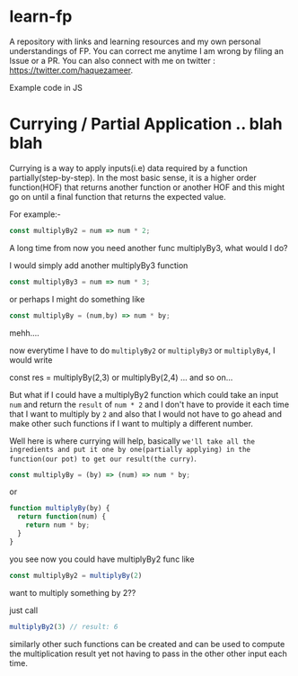 # learn-fp
A repository with links and learning resources and my own personal understandings of FP. You can correct me anytime I am wrong by filing an Issue or a PR. You can also connect with me on twitter : https://twitter.com/haquezameer.

Example code in JS


# Currying / Partial Application .. blah blah

Currying is a way to apply inputs(i.e) data required by a function partially(step-by-step). In the most basic sense, it is a higher order function(HOF) that returns another function or another HOF and this might go on until a final function that returns the expected value.

For example:-

```js
const multiplyBy2 = num => num * 2;
```

A long time from now you need another func multiplyBy3, what would I do?

I would simply add another multiplyBy3 function

```js
const multiplyBy3 = num => num * 3;
```

or perhaps I might do something like

```js
const multiplyBy = (num,by) => num * by;
```

mehh....

now everytime I have to do `multiplyBy2` or `multiplyBy3` or `multiplyBy4`, I would write 

const res = multiplyBy(2,3) or multiplyBy(2,4) ... and so on...

But what if I could have a multiplyBy2 function which could take an input `num` and return the `result` of `num * 2` and I don't have to provide it each time that I want to multiply by `2` and also that I would not have to go ahead and make other such functions if I want to multiply a different number.

Well here is where currying will help, basically `we'll take all the ingredients and put it one by one(partially applying) in the function(our pot) to get our result(the curry)`.

```js
const multiplyBy = (by) => (num) => num * by;
```

or 

```js
function multiplyBy(by) {
  return function(num) {
    return num * by;
  }
}
```

you see now you could have multiplyBy2 func like

```js
const multiplyBy2 = multiplyBy(2)
```

want to multiply something by 2??

just call 

```js
multiplyBy2(3) // result: 6
```

similarly other such functions can be created and can be used to compute the multiplication result yet not having to pass in the other other input each time.
